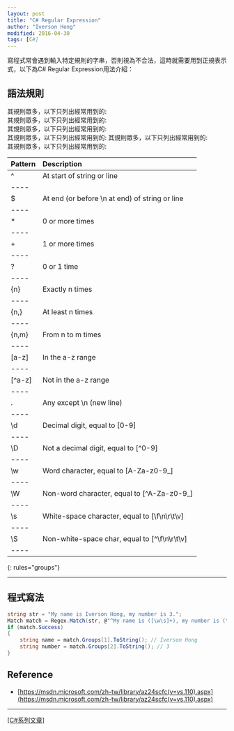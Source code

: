 ```yaml
---
layout: post
title: "C# Regular Expression"
author: "Iverson Hong"
modified: 2016-04-30
tags: [C#]
---
```


寫程式常會遇到輸入特定規則的字串，否則視為不合法，這時就需要用到正規表示式，以下為C# Regular Expression用法介紹：　　

## 語法規則 ##

其規則眾多，以下只列出經常用到的:                 
其規則眾多，以下只列出經常用到的:    
其規則眾多，以下只列出經常用到的:    
其規則眾多，以下只列出經常用到的:    其規則眾多，以下只列出經常用到的:    
其規則眾多，以下只列出經常用到的:    




| **Pattern** | **Description** |
|:------|:------|
| ^ | At start of string or line |
|----
| $ | At end (or before \n at end) of string or line |
|----
| * | 0 or more times |
|----
| + | 1 or more times |
|----
| ? | 0 or 1 time |
|----
| {n} | Exactly n times |
|----
| {n,} | At least n times |
|----
| {n,m} | From n to m times |
|----
| [a-z] | In the a-z range |
|----
| [^a-z] | Not in the a-z range |
|----
| . | Any except \n (new line) |
|----
| \d | Decimal digit, equal to [0-9] |
|----
| \D | Not a decimal digit, equal to [^0-9] |
|----
| \w | Word character, equal to [A-Za-z0-9_] |
|----
| \W | Non-word character, equal to [^A-Za-z0-9_] |
|----
| \s | White-space character, equal to [\f\n\r\t\v] |
|----
| \S | Non-white-space char, equal to [^\f\n\r\t\v] |
|----
{: rules="groups"}

----------

## 程式寫法 ##

~~~csharp
string str = "My name is Iverson Hong, my number is 3.";
Match match = Regex.Match(str, @"^My name is ([\w\s]+), my number is (\d+).$");
if (match.Success)
{
    string name = match.Groups[1].ToString(); // Iverson Hong
    string number = match.Groups[2].ToString(); // 3
}
~~~

## Reference ##

- [https://msdn.microsoft.com/zh-tw/library/az24scfc(v=vs.110).aspx](https://msdn.microsoft.com/zh-tw/library/az24scfc(v=vs.110).aspx)

----------

[[C#系列文章]](http://iverson127.github.io/tags/#C#)